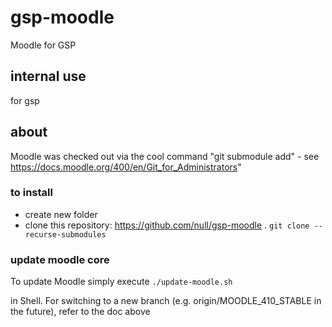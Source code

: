 # gsp-moodle
Moodle for GSP

## internal use
for gsp

## about
Moodle was checked out via the cool command "git submodule add" - see https://docs.moodle.org/400/en/Git_for_Administrators"

### to install
- create new folder 
- clone this repository: https://github.com/null/gsp-moodle .
`
git clone --recurse-submodules  
` 

### update moodle core
To update Moodle simply execute 
`
./update-moodle.sh
`

in Shell. For switching to a new branch (e.g. origin/MOODLE_410_STABLE in the future), refer to the doc above
